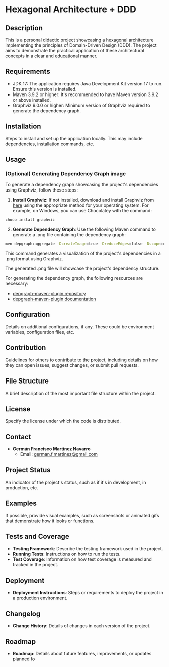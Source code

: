 # Hexagonal Architecture + DDD

## Description
This is a personal didactic project showcasing a hexagonal architecture implementing the principles of Domain-Driven Design (DDD). The project aims to demonstrate the practical application of these architectural concepts in a clear and educational manner.

## Requirements
- JDK 17: The application requires Java Development Kit version 17 to run. Ensure this version is installed.
- Maven 3.9.2 or higher: It's recommended to have Maven version 3.9.2 or above installed.
- Graphviz 9.0.0 or higher: Minimum version of Graphviz required to generate the dependency graph.

## Installation
Steps to install and set up the application locally. This may include dependencies, installation commands, etc.

## Usage

### (Optional) Generating Dependency Graph image

To generate a dependency graph showcasing the project's dependencies using Graphviz, follow these steps:

1. **Install Graphviz**: If not installed, download and install Graphviz from [here](https://www.graphviz.org/download/) using the appropriate method for your operating system. For example, on Windows, you can use Chocolatey with the command:
```bash
choco install graphviz
```

2. **Generate Dependency Graph**: Use the following Maven command to generate a .png file containing the dependency graph:
```bash
mvn depgraph:aggregate -DcreateImage=true -DreduceEdges=false -Dscope=compile "-Dincludes=com.gfmartinez.hexagonalarchitecture*:*"
```
This command generates a visualization of the project's dependencies in a .png format using Graphviz.

The generated .png file will showcase the project's dependency structure.

For generating the dependency graph, the following resources are necessary:
- [depgraph-maven-plugin repository](https://github.com/ferstl/depgraph-maven-plugin?tab=readme-ov-file)
- [depgraph-maven-plugin documentation](https://ferstl.github.io/depgraph-maven-plugin/index.html)

## Configuration
Details on additional configurations, if any. These could be environment variables, configuration files, etc.

## Contribution
Guidelines for others to contribute to the project, including details on how they can open issues, suggest changes, or submit pull requests.

## File Structure
A brief description of the most important file structure within the project.

## License
Specify the license under which the code is distributed.

## Contact
- **Germán Francisco Martínez Navarro**
    - Email: german.f.martinez@gmail.com

## Project Status
An indicator of the project's status, such as if it's in development, in production, etc.

## Examples
If possible, provide visual examples, such as screenshots or animated gifs that demonstrate how it looks or functions.

## Tests and Coverage
- **Testing Framework**: Describe the testing framework used in the project.
- **Running Tests**: Instructions on how to run the tests.
- **Test Coverage**: Information on how test coverage is measured and tracked in the project.

## Deployment
- **Deployment Instructions**: Steps or requirements to deploy the project in a production environment.

## Changelog
- **Change History**: Details of changes in each version of the project.

## Roadmap
- **Roadmap**: Details about future features, improvements, or updates planned fo
